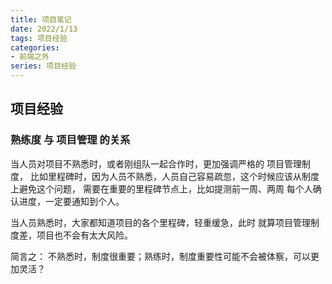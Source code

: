 ```yaml
---
title: 项目笔记
date: 2022/1/13
tags: 项目经验
categories: 
- 前端之外
series: 项目经验
---
```



## 项目经验
### 熟练度 与 项目管理 的关系
当人员对项目不熟悉时，或者刚组队一起合作时，更加强调严格的 项目管理制度，
比如里程碑时，因为人员不熟悉，人员自己容易疏忽，这个时候应该从制度上避免这个问题，
需要在重要的里程碑节点上，比如提测前一周、两周 每个人确认进度，一定要通知到个人。

当人员熟悉时，大家都知道项目的各个里程碑，轻重缓急，此时 就算项目管理制度差，项目也不会有太大风险。

简言之： 不熟悉时，制度很重要；熟练时，制度重要性可能不会被体察，可以更加灵活？







